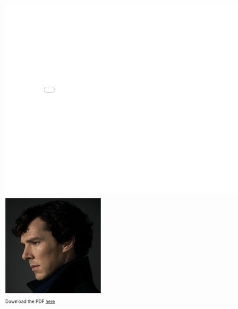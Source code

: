 <embed
    src="KristineZheng.pdf"
    type="application/pdf"
    frameBorder="1"
    height="595 px" width="842 px">

<object data="KristineZheng.pdf" type="application/pdf" width="100%" height="100%">
  <img src="sherlock.jpg" alt="PDF not found">
  <p>Download the PDF <a href="KristineZheng.pdf">here</a></p>
</object>